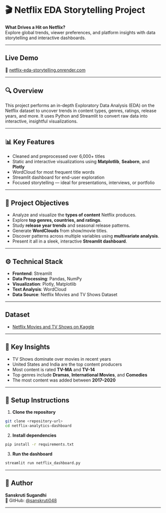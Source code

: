 # 🎬 Netflix EDA Storytelling Project

**What Drives a Hit on Netflix?**  
Explore global trends, viewer preferences, and platform insights with data storytelling and interactive dashboards.

---

## Live Demo

🔎 [netflix-eda-storytelling.onrender.com](https://netflix-eda-storytelling.onrender.com)

---


## 🔍 Overview

This project performs an in-depth Exploratory Data Analysis (EDA) on the Netflix dataset to uncover trends in content types, genres, ratings, release years, and more. It uses Python and Streamlit to convert raw data into interactive, insightful visualizations.

---

## 📊 Key Features

- Cleaned and preprocessed over 6,000+ titles
- Static and interactive visualizations using **Matplotlib**, **Seaborn**, and **Plotly**
- WordCloud for most frequent title words
- Streamlit dashboard for end-user exploration
- Focused storytelling — ideal for presentations, interviews, or portfolio

---

## 📌 Project Objectives

- Analyze and visualize the **types of content** Netflix produces.
- Explore **top genres, countries, and ratings**.
- Study **release year trends** and seasonal release patterns.
- Generate **WordClouds** from show/movie titles.
- Discover patterns across multiple variables using **multivariate analysis**.
- Present it all in a sleek, interactive **Streamlit dashboard**.

---

## ⚙️ Technical Stack

- **Frontend**: Streamlit
- **Data Processing**: Pandas, NumPy
- **Visualization**: Plotly, Matplotlib
- **Text Analysis**: WordCloud
- **Data Source**: Netflix Movies and TV Shows Dataset

---

## Dataset

- [Netflix Movies and TV Shows on Kaggle](https://www.kaggle.com/datasets/shivamb/netflix-shows)

---

## 🧠 Key Insights

- TV Shows dominate over movies in recent years
- United States and India are the top content producers
- Most content is rated **TV-MA** and **TV-14**
- Top genres include **Dramas**, **International Movies**, and **Comedies**
- The most content was added between **2017–2020**

---

## 🚀 Setup Instructions

1. **Clone the repository**
```bash
git clone <repository-url>
cd netflix-analytics-dashboard
```

2. **Install dependencies**
```bash
pip install -r requirements.txt
```

3. **Run the dashboard**
```bash
streamlit run netflix_dashboard.py
```

---

## 👤 Author

**Sanskruti Sugandhi**  
🔗 GitHub: [@sanskruti048](https://github.com/sanskruti048)

---
